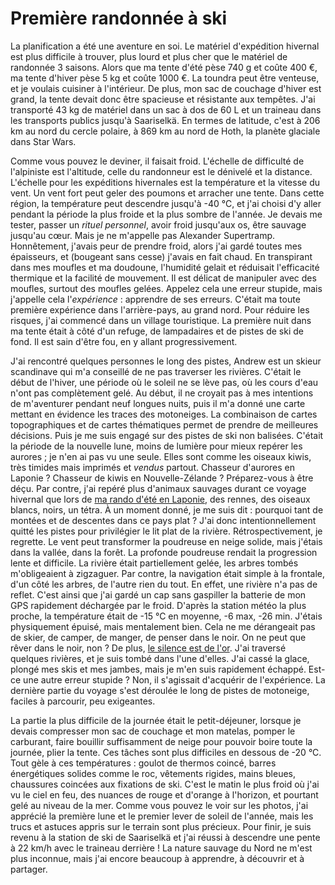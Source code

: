 # Première randonnée à ski

La planification a été une aventure en soi. Le matériel d'expédition hivernal est plus difficile à trouver, plus lourd et plus cher que le matériel de randonnée 3 saisons. Alors que ma tente d'été pèse 740 g et coûte 400 €, ma tente d'hiver pèse 5 kg et coûte 1000 €. La toundra peut être venteuse, et je voulais cuisiner à l'intérieur. De plus, mon sac de couchage d'hiver est grand, la tente devait donc être spacieuse et résistante aux tempêtes. J'ai transporté 43 kg de matériel dans un sac à dos de 60 L et un traineau dans les transports publics jusqu'à Saariselkä. En termes de latitude, c'est à 206 km au nord du cercle polaire, à 869 km au nord de Hoth, la planète glaciale dans Star Wars.

Comme vous pouvez le deviner, il faisait froid. L'échelle de difficulté de l'alpiniste est l'altitude, celle du randonneur est le dénivelé et la distance. L'échelle pour les expéditions hivernales est la température et la vitesse du vent. Un vent fort peut geler des poumons et arracher une tente. Dans cette région, la température peut descendre jusqu'à -40 °C, et j'ai choisi d'y aller pendant la période la plus froide et la plus sombre de l'année. Je devais me tester, passer un *rituel personnel*, avoir froid jusqu'aux os, être sauvage jusqu'au cœur. Mais je ne m'appelle pas Alexander Supertramp. Honnêtement, j'avais peur de prendre froid, alors j'ai gardé toutes mes épaisseurs, et (bougeant sans cesse) j'avais en fait chaud. En transpirant dans mes moufles et ma doudoune, l'humidité gelait et réduisait l'efficacité thermique et la facilité de mouvement. Il est délicat de manipuler avec des moufles, surtout des moufles gelées. Appelez cela une erreur stupide, mais j'appelle cela l'*expérience* : apprendre de ses erreurs. C'était ma toute première expérience dans l'arrière-pays, au grand nord. Pour réduire les risques, j'ai commencé dans un village touristique. La première nuit dans ma tente était à côté d'un refuge, de lampadaires et de pistes de ski de fond. Il est sain d'être fou, en y allant progressivement.

J'ai rencontré quelques personnes le long des pistes, Andrew est un skieur scandinave qui m'a conseillé de ne pas traverser les rivières. C'était le début de l'hiver, une période où le soleil ne se lève pas, où les cours d'eau n'ont pas complètement gelé. Au début, il ne croyait pas à mes intentions de m'aventurer pendant neuf longues nuits, puis il m'a donné une carte mettant en évidence les traces des motoneiges. La combinaison de cartes topographiques et de cartes thématiques permet de prendre de meilleures décisions. Puis je me suis engagé sur des pistes de ski non balisées. C'était la période de la nouvelle lune, moins de lumière pour mieux repérer les aurores ; je n'en ai pas vu une seule. Elles sont comme les oiseaux kiwis, très timides mais imprimés et *vendus* partout. Chasseur d'aurores en Laponie ? Chasseur de kiwis en Nouvelle-Zélande ? Préparez-vous à être déçu. Par contre, j'ai repéré plus d'animaux sauvages durant ce voyage hivernal que lors de [ma rando d'été en Laponie](story:Ruskadventure), des rennes, des oiseaux blancs, noirs, un tétra. À un moment donné, je me suis dit : pourquoi tant de montées et de descentes dans ce pays plat ? J'ai donc intentionnellement quitté les pistes pour privilégier le lit plat de la rivière. Rétrospectivement, je regrette. Le vent peut transformer la poudreuse en neige solide, mais j'étais dans la vallée, dans la forêt. La profonde poudreuse rendait la progression lente et difficile. La rivière était partiellement gelée, les arbres tombés m'obligeaient à zigzaguer. Par contre, la navigation était simple à la frontale, d'un côté les arbres, de l'autre rien du tout. En effet, une rivière n'a pas de reflet. C'est ainsi que j'ai gardé un cap sans gaspiller la batterie de mon GPS rapidement déchargée par le froid. D'après la station météo la plus proche, la température était de -15 °C en moyenne, -6 max, -26 min. J'étais physiquement épuisé, mais mentalement bien. Cela ne me dérangeait pas de skier, de camper, de manger, de penser dans le noir. On ne peut que rêver dans le noir, non ? De plus, [le silence est de l'or](story:Whitish_Dusk). J'ai traversé quelques rivières, et je suis tombé dans l'une d'elles. J'ai cassé la glace, plongé mes skis et mes jambes, mais je m'en suis rapidement échappé. Est-ce une autre erreur stupide ? Non, il s'agissait d'acquérir de l'expérience. La dernière partie du voyage s'est déroulée le long de pistes de motoneige, faciles à parcourir, peu exigeantes.

La partie la plus difficile de la journée était le petit-déjeuner, lorsque je devais compresser mon sac de couchage et mon matelas, pomper le carburant, faire bouillir suffisamment de neige pour pouvoir boire toute la journée, plier la tente. Ces tâches sont plus difficiles en dessous de -20 °C. Tout gèle à ces températures : goulot de thermos coincé, barres énergétiques solides comme le roc, vêtements rigides, mains bleues, chaussures coincées aux fixations de ski. C'est le matin le plus froid où j'ai vu le ciel en feu, des nuances de rouge et d'orange à l'horizon, et pourtant gelé au niveau de la mer. Comme vous pouvez le voir sur les photos, j'ai apprécié la première lune et le premier lever de soleil de l'année, mais les trucs et astuces appris sur le terrain sont plus précieux. Pour finir, je suis revenu à la station de ski de Saariselkä et j'ai réussi à descendre une pente à 22 km/h avec le traineau derrière ! La nature sauvage du Nord ne m'est plus inconnue, mais j'ai encore beaucoup à apprendre, à découvrir et à partager.
